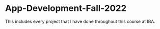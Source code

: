 # App-Development-Fall-2022
This includes every project that I have done throughout this course at IBA.

